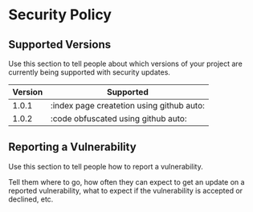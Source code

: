# Security Policy

## Supported Versions

Use this section to tell people about which versions of your project are
currently being supported with security updates.

| Version | Supported                                 |
| ------- | ----------------------------------------- |
| 1.0.1   | :index page createtion using github auto: |
| 1.0.2   | :code obfuscated using github auto:       |

## Reporting a Vulnerability

Use this section to tell people how to report a vulnerability.

Tell them where to go, how often they can expect to get an update on a
reported vulnerability, what to expect if the vulnerability is accepted or
declined, etc.
